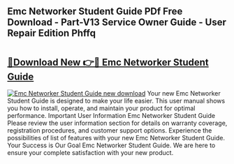## Emc Networker Student Guide PDf Free Download - Part-V13 Service Owner Guide - User Repair Edition Phffq

# <h2><a href="http://bc81333.oget.top/?id=Emc+Networker+Student+Guide">🔗Download New 👉🔴 Emc Networker Student Guide</a></h2>

[![Emc Networker Student Guide new download](https://i.imgur.com/5g1atiW.png)](http://bc81333.oget.top/?id=Emc+Networker+Student+Guide)
Your new Emc Networker Student Guide is designed to make your life easier. This user manual shows you how to install, operate, and maintain your product for optimal performance. Important User Information Emc Networker Student Guide Please review the user information section for details on warranty coverage, registration procedures, and customer support options. Experience the possibilities of list of features with your new Emc Networker Student Guide. Your Success is Our Goal Emc Networker Student Guide. We are here to ensure your complete satisfaction with your new product.
